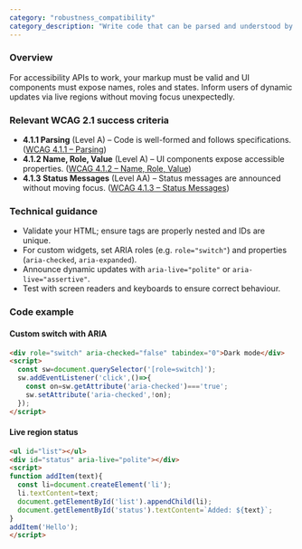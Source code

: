 ```yaml
---
category: "robustness_compatibility"
category_description: "Write code that can be parsed and understood by assistive tech."
---
```


### Overview

For accessibility APIs to work, your markup must be valid and UI components must expose names, roles and states. Inform users of dynamic updates via live regions without moving focus unexpectedly.

### Relevant WCAG 2.1 success criteria

- **4.1.1 Parsing** (Level A) – Code is well-formed and follows specifications. ([WCAG 4.1.1 – Parsing](https://www.w3.org/TR/WCAG21/#parsing))
- **4.1.2 Name, Role, Value** (Level A) – UI components expose accessible properties. ([WCAG 4.1.2 – Name, Role, Value](https://www.w3.org/TR/WCAG21/#name-role-value))
- **4.1.3 Status Messages** (Level AA) – Status messages are announced without moving focus. ([WCAG 4.1.3 – Status Messages](https://www.w3.org/TR/WCAG21/#status-messages))

### Technical guidance

* Validate your HTML; ensure tags are properly nested and IDs are unique.  
* For custom widgets, set ARIA roles (e.g. `role="switch"`) and properties (`aria-checked`, `aria-expanded`).  
* Announce dynamic updates with `aria-live="polite"` or `aria-live="assertive"`.  
* Test with screen readers and keyboards to ensure correct behaviour.

### Code example

#### Custom switch with ARIA
```html
<div role="switch" aria-checked="false" tabindex="0">Dark mode</div>
<script>
  const sw=document.querySelector('[role=switch]');
  sw.addEventListener('click',()=>{
    const on=sw.getAttribute('aria-checked')==='true';
    sw.setAttribute('aria-checked',!on);
  });
</script>
```

#### Live region status
```html
<ul id="list"></ul>
<div id="status" aria-live="polite"></div>
<script>
function addItem(text){
  const li=document.createElement('li');
  li.textContent=text;
  document.getElementById('list').appendChild(li);
  document.getElementById('status').textContent=`Added: ${text}`;
}
addItem('Hello');
</script>
```
